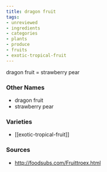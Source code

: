 ```yaml
---
title: dragon fruit
tags:
- unreviewed
- ingredients
- categories
- plants
- produce
- fruits
- exotic-tropical-fruit
---
```

dragon fruit = strawberry pear

### Other Names

* dragon fruit
* strawberry pear

### Varieties

* [[exotic-tropical-fruit]]

### Sources
* http://foodsubs.com/Fruittroex.html
